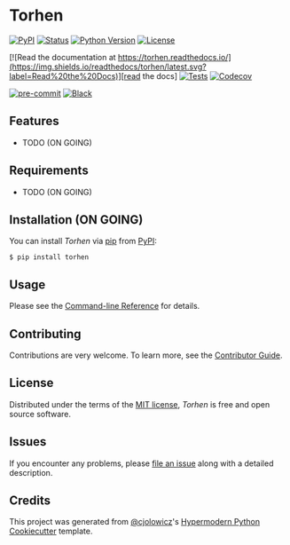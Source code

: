 # Torhen

[![PyPI](https://img.shields.io/pypi/v/torhen.svg)][pypi_]
[![Status](https://img.shields.io/pypi/status/torhen.svg)][status]
[![Python Version](https://img.shields.io/pypi/pyversions/torhen)][python version]
[![License](https://img.shields.io/pypi/l/torhen)][license]

[![Read the documentation at https://torhen.readthedocs.io/](https://img.shields.io/readthedocs/torhen/latest.svg?label=Read%20the%20Docs)][read the docs]
[![Tests](https://github.com/ainayves/torhen/workflows/Tests/badge.svg)][tests]
[![Codecov](https://codecov.io/gh/ainayves/torhen/branch/main/graph/badge.svg)][codecov]

[![pre-commit](https://img.shields.io/badge/pre--commit-enabled-brightgreen?logo=pre-commit&logoColor=white)][pre-commit]
[![Black](https://img.shields.io/badge/code%20style-black-000000.svg)][black]

[pypi_]: https://pypi.org/project/torhen/
[status]: https://pypi.org/project/torhen/
[python version]: https://pypi.org/project/torhen
[read the docs]: https://torhen.readthedocs.io/
[tests]: https://github.com/ainayves/torhen/actions?workflow=Tests
[codecov]: https://app.codecov.io/gh/ainayves/torhen
[pre-commit]: https://github.com/pre-commit/pre-commit
[black]: https://github.com/psf/black

## Features

- TODO (ON GOING)

## Requirements

- TODO (ON GOING)

## Installation (ON GOING)

You can install _Torhen_ via [pip] from [PyPI]:

```console
$ pip install torhen
```

## Usage

Please see the [Command-line Reference] for details.

## Contributing

Contributions are very welcome.
To learn more, see the [Contributor Guide].

## License

Distributed under the terms of the [MIT license][license],
_Torhen_ is free and open source software.

## Issues

If you encounter any problems,
please [file an issue] along with a detailed description.

## Credits

This project was generated from [@cjolowicz]'s [Hypermodern Python Cookiecutter] template.

[@cjolowicz]: https://github.com/cjolowicz
[pypi]: https://pypi.org/
[hypermodern python cookiecutter]: https://github.com/cjolowicz/cookiecutter-hypermodern-python
[file an issue]: https://github.com/ainayves/torhen/issues
[pip]: https://pip.pypa.io/

<!-- github-only -->

[license]: https://github.com/ainayves/torhen/blob/main/LICENSE
[contributor guide]: https://github.com/ainayves/torhen/blob/main/CONTRIBUTING.md
[command-line reference]: https://torhen.readthedocs.io/en/latest/usage.html
